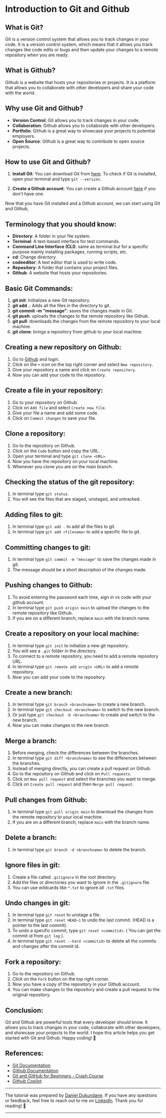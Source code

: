 # Introduction to Git and Github

## What is Git?

Git is a version control system that allows you to track changes in your code. 
It is a version control system, which means that it allows you track changes like code edits or bugs and then update your changes to a remote repository when you are ready.

## What is Github?

Github is a website that hosts your repositories or projects. It is a platform that allows you to collaborate with other developers and share your code with the world.

## Why use Git and Github?

- **Version Control**: Git allows you to track changes in your code.
- **Collaboration**: Github allows you to collaborate with other developers.
- **Portfolio**: Github is a great way to showcase your projects to potential employers.
- **Open Source**: Github is a great way to contribute to open source projects.

## How to use Git and Github?

1. **Install Git**: You can download Git from [here](https://git-scm.com/downloads).
   To check if Git is installed, open your terminal and type `git --version`.

2. **Create a Github account**: You can create a Github account [here](https://github.com/) if you don't have one.

Now that you have Git installed and a Github account, we can start using Git and Github,


## Terminology that you should know:

- **Directory**: A folder in your file system.
- **Terminal**: A text-based interface for text commands.
- **Command Line Interface (CLI)**: same as terminal but for a specific purpose mainly installing packages, running scripts, etc.
- **cd**: Change directory.
- **codeeditor**: A text editor that is used to write code.
- **Repository**: A folder that contains your project files.
- **Github**: A website that hosts your repositories.

## Basic Git Commands:

1. **git init**: Initializes a new Git repository.
2. **git add .**: Adds all the files in the directory to git.
3. **git commit -m "message"**: saves the changes made in Git.
4. **git push**: uploads the changes to the remote repository like Github.
5. **git pull**: downloads the changes from the remote repository to your local machine.
6. **git clone**: brings a repository from github to your local machine.

## Creating a new repository on Github:

1. Go to [Github](https://github.com/) and login.
2. Click on the `+` icon on the top right corner and select `New repository`.
3. Give your repository a name and click on `Create repository`.
4. Now you can add your code to the repository.


## Create a file in your repository:

1. Go to your repository on Github.
2. Click on `Add file` and select `Create new file`.
3. Give your file a name and add some code.
4. Click on `Commit changes` to save your file.

## Clone a repository:

1. Go to the repository on Github.
2. Click on the `Code` button and copy the URL.
3. Open your terminal and type `git clone <URL>`.
4. Now you have the repository on your local machine.
5. Whenever you clone you are on the main branch.

## Checking the status of the git repository:

1. In terminal type `git status`.
2. You will see the files that are staged, unstaged, and untracked.

## Adding files to git:

1. In terminal type `git add .` to add all the files to git.
2. In terminal type `git add <filename>` to add a specific file to git.

## Committing changes to git:

1. In terminal type `git commit -m "message"` to save the changes made in git.
2. The message should be a short description of the changes made.

## Pushing changes to Github:

1. To avoid entering the password each time, sign in vs code with your github account.
2. In terminal type `git push origin main` to upload the changes to the remote repository like Github.
3. If you are on a different branch, replace `main` with the branch name.

## Create a repository on your local machine:

1. In terminal type `git init` to initialize a new git repository.
2. You will see a `.git` folder in the directory.
3. To connect to a remote repository, you need to add a remote repository URL.
4. In terminal type `git remote add origin <URL>` to add a remote repository.
5. Now you can add your code to the repository.

## Create a new branch:

1. In terminal type `git branch <branchname>` to create a new branch.
2. In terminal type `git checkout <branchname>` to switch to the new branch.
3. Or just type `git checkout -b <branchname>` to create and switch to the new branch.
3. Now you can make changes to the new branch.

## Merge a branch:

1. Before merging, check the differences between the branches.
2. In terminal type `git diff <branchname>` to see the differences between the branches.
3. Instead of merging directly, you can create a pull request on Github.
4. Go to the repository on Github and click on `Pull requests`.
5. Click on `New pull request` and select the branches you want to merge.
6. Click on `Create pull request` and then `Merge pull request`.

## Pull changes from Github:

1. In terminal type `git pull origin main` to download the changes from the remote repository to your local machine.
2. If you are on a different branch, replace `main` with the branch name.

## Delete a branch:

1. In terminal type `git branch -d <branchname>` to delete the branch.

## Ignore files in git:

1. Create a file called `.gitignore` in the root directory.
2. Add the files or directories you want to ignore in the `.gitignore` file.
3. You can use wildcards like `*.txt` to ignore all `.txt` files.

## Undo changes in git:

1. In terminal type `git reset` to unstage a file.
2. In terminal type `git reset HEAD~1` to undo the last commit. (HEAD is a pointer to the last commit).
3. To undo a specific commit, type `git reset <commitid>`. ( You can get the commit id from `git log` ).
4. In terminal type `git reset --hard <commitid>` to delete all the commits and changes after the commit id.


## Fork a repository:

1. Go to the repository on Github.
2. Click on the `Fork` button on the top right corner.
3. Now you have a copy of the repository in your Github account.
4. You can make changes to the repository and create a pull request to the original repository.



## Conclusion:

Git and Github are powerful tools that every developer should know. It allows you to track changes in your code, collaborate with other developers, and showcase your projects to the world. I hope this article helps you get started with Git and Github. Happy coding! 🚀

## References:

- [Git Documentation](https://git-scm.com/doc)
- [Github Documentation](https://docs.github.com/en)
- [Git and GitHub for Beginners - Crash Course](https://www.youtube.com/watch?v=RGOj5yH7evk&t=455s)
- [Github Copilot](https://copilot.github.com/)


---

The tutorial was prepared by [Daniel Dukundane](https://github.com/Daniel-Dukundane). If you have any questions or feedback, feel free to reach out to me on [LinkedIn](https://www.linkedin.com/in/duku-daniel/). Thank you for reading! 🙏

---
```
